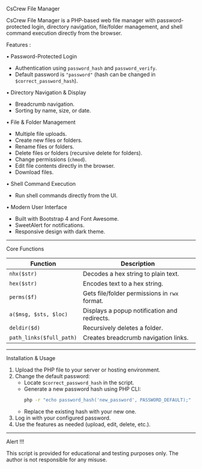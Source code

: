 CsCrew File Manager

CsCrew File Manager is a PHP-based web file manager with password-protected login, directory navigation, file/folder management, and shell command execution directly from the browser.

Features : 

• Password-Protected Login  
  - Authentication using `password_hash` and `password_verify`.  
  - Default password is `"password"` (hash can be changed in `$correct_password_hash`).  

• Directory Navigation & Display  
  - Breadcrumb navigation.  
  - Sorting by name, size, or date.  

• File & Folder Management  
  - Multiple file uploads.  
  - Create new files or folders.  
  - Rename files or folders.  
  - Delete files or folders (recursive delete for folders).  
  - Change permissions (`chmod`).  
  - Edit file contents directly in the browser.  
  - Download files.  

• Shell Command Execution  
  - Run shell commands directly from the UI.  

• Modern User Interface  
  - Built with Bootstrap 4 and Font Awesome.  
  - SweetAlert for notifications.  
  - Responsive design with dark theme.  

---

Core Functions

| Function                | Description |
|-------------------------|-------------|
| `nhx($str)`             | Decodes a hex string to plain text. |
| `hex($str)`             | Encodes text to a hex string. |
| `perms($f)`             | Gets file/folder permissions in `rwx` format. |
| `a($msg, $sts, $loc)`   | Displays a popup notification and redirects. |
| `deldir($d)`            | Recursively deletes a folder. |
| `path_links($full_path)`| Creates breadcrumb navigation links. |

---

Installation & Usage

1. Upload the PHP file to your server or hosting environment.  
2. Change the default password:  
   - Locate `$correct_password_hash` in the script.  
   - Generate a new password hash using PHP CLI:  
     ```bash
     php -r "echo password_hash('new_password', PASSWORD_DEFAULT);"
     ```
   - Replace the existing hash with your new one.    
3. Log in with your configured password.  
4. Use the features as needed (upload, edit, delete, etc.).  

---

Alert !!!

This script is provided for educational and testing purposes only. The author is not responsible for any misuse.
